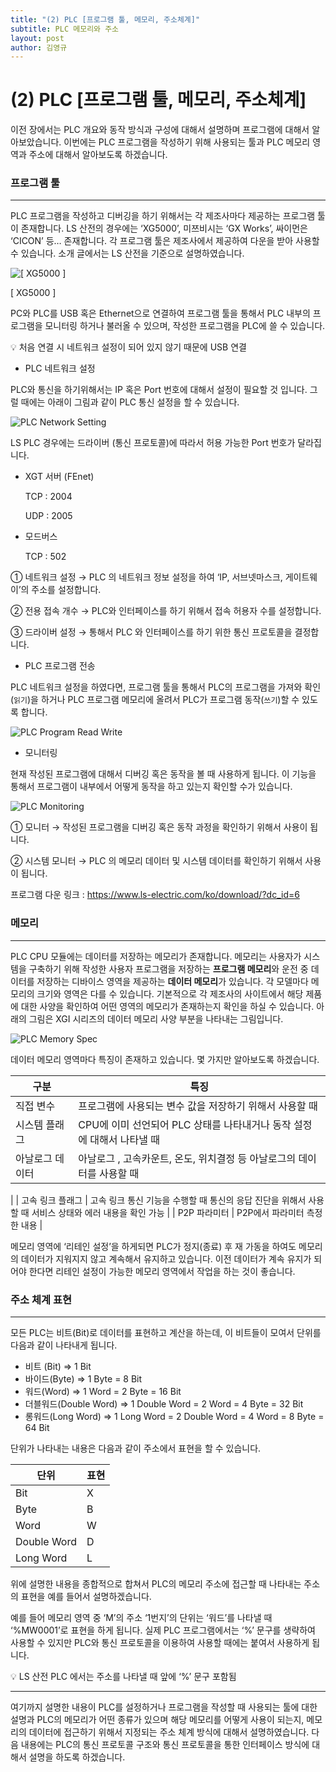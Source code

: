 ```yaml
---
title: "(2) PLC [프로그램 툴, 메모리, 주소체계]"
subtitle: PLC 메모리와 주소
layout: post
author: 김영규
---
```


# (2) PLC [프로그램 툴, 메모리, 주소체계]

이전 장에서는 PLC 개요와 동작 방식과 구성에 대해서 설명하며 프로그램에 대해서 알아보았습니다. 이번에는 PLC 프로그램을 작성하기 위해 사용되는 툴과 PLC 메모리 영역과 주소에 대해서 알아보도록 하겠습니다. 

 

### 프로그램 툴

---

PLC 프로그램을 작성하고 디버깅을 하기 위해서는 각 제조사마다 제공하는 프로그램 툴이 존재합니다. LS 산전의 경우에는 ‘XG5000’, 미쯔비시는 ‘GX Works’, 싸이먼은 ‘CICON’ 등… 존재합니다. 각 프로그램 툴은 제조사에서 제공하여 다운을 받아 사용할 수 있습니다. 소개 글에서는 LS 산전을 기준으로 설명하였습니다. 

![[ XG5000 ]](/img/posts/plc_program_main.png)

[ XG5000 ]

PC와 PLC를 USB 혹은 Ethernet으로 연결하여 프로그램 툴을 통해서 PLC 내부의 프로그램을 모니터링 하거나 불러올 수 있으며, 작성한 프로그램을 PLC에 쓸 수 있습니다. 

<aside>
💡 처음 연결 시 네트워크 설정이 되어 있지 않기 때문에 USB 연결

</aside>

- PLC 네트워크 설정

PLC와 통신을 하기위해서는 IP 혹은 Port 번호에 대해서 설정이 필요할 것 입니다. 그럴 때에는 아래이 그림과 같이 PLC 통신 설정을 할 수 있습니다.

![PLC Network Setting](/img/posts/plc_network_set.png)

LS PLC 경우에는 드라이버 (통신 프로토콜)에 따라서 허용 가능한 Port 번호가 달라집니다.

- XGT 서버 (FEnet)
    
    TCP : 2004
    
    UDP : 2005
    
- 모드버스
    
    TCP : 502
    

① 네트워크 설정 → PLC 의 네트워크 정보 설정을 하여 ‘IP, 서브넷마스크, 게이트웨이’의 주소를 설정합니다. 

② 전용 접속 개수 → PLC와 인터페이스를 하기 위해서 접속 허용자 수를 설정합니다. 

③ 드라이버 설정 → 통해서 PLC 와 인터페이스를 하기 위한 통신 프로토콜을 결정합니다. 

- PLC 프로그램 전송

PLC 네트워크 설정을 하였다면, 프로그램 툴을 통해서 PLC의 프로그램을 가져와 확인(`읽기`)을 하거나 PLC 프로그램 메모리에 올려서 PLC가 프로그램 동작(`쓰기`)할 수 있도록 합니다. 

![PLC Program Read Write](/img/posts/plc_program.png)

- 모니터링

현재 작성된 프로그램에 대해서 디버깅 혹은 동작을 볼 때 사용하게 됩니다. 이 기능을 통해서 프로그램이 내부에서 어떻게 동작을 하고 있는지 확인할 수가 있습니다. 

![PLC Monitoring](/img/posts/plc_monitor.png)

① 모니터 → 작성된 프로그램을 디버깅 혹은 동작 과정을 확인하기 위해서 사용이 됩니다.

② 시스템 모니터 → PLC 의 메모리 데이터 및 시스템 데이터를 확인하기 위해서 사용이 됩니다.

프로그램 다운 링크 : <https://www.ls-electric.com/ko/download/?dc_id=6>

### 메모리

---

PLC CPU 모듈에는 데이터를 저장하는 메모리가 존재합니다. 메모리는 사용자가 시스템을 구축하기 위해 작성한 사용자 프로그램을 저장하는 **프로그램 메모리**와 운전 중 데이터를 저장하는 디바이스 영역을 제공하는 **데이터 메모리**가 있습니다. 각 모델마다 메모리의 크기와 영역은 다를 수 있습니다. 기본적으로 각 제조사의 사이트에서 해당 제품에 대한 사양을 확인하여 어떤 영역의 메모리가 존재하는지 확인을 하실 수 있습니다. 아래의 그림은 XGI 시리즈의 데이터 메모리 사양 부분을 나타내는 그림입니다.

![PLC Memory Spec](/img/posts/plc_memory.png)

데이터 메모리 영역마다 특징이 존재하고 있습니다. 몇 가지만 알아보도록 하겠습니다. 

| 구분 | 특징 |
| --- | --- |
| 직접 변수 | 프로그램에 사용되는 변수 값을 저장하기 위해서 사용할 때 |
| 시스템 플래그 | CPU에 이미 선언되어 PLC 상태를 나타내거나 동작 설정에 대해서 나타낼 때 |
| 아날로그 데이터 | 아날로그 , 고속카운트, 온도, 위치결정 등 아날로그의 데이터를 사용할 때
 |
| 고속 링크 플래그 | 고속 링크 통신 기능을 수행할 때 통신의 응답 진단을 위해서 사용할 때
서비스 상태와 에러 내용을 확인 가능 |
| P2P 파라미터 | P2P에서 파라미터 측정한 내용 |

메모리 영역에 ‘리테인 설정’을 하게되면 PLC가 정지(종료) 후 재 가동을 하여도 메모리의 데이터가 지워지지 않고 계속해서 유지하고 있습니다. 이전 데이터가 계속 유지가 되어야 한다면 리테인 설정이 가능한 메모리 영역에서 작업을 하는 것이 좋습니다. 

### 주소 체계 표현

---

모든 PLC는 비트(Bit)로 데이터를 표현하고 계산을 하는데, 이 비트들이 모여서 단위를 다음과 같이 나타내게 됩니다. 

- 비트 (Bit) ⇒ 1 Bit
- 바이드(Byte) ⇒ 1 Byte = 8 Bit
- 워드(Word) ⇒ 1 Word = 2 Byte = 16 Bit
- 더블워드(Double Word) ⇒ 1 Double Word = 2 Word = 4 Byte = 32 Bit
- 롱워드(Long Word) ⇒ 1 Long Word = 2 Double Word = 4 Word = 8 Byte = 64 Bit

단위가 나타내는 내용은 다음과 같이 주소에서 표현을 할 수 있습니다.  

| 단위 | 표현 |
| --- | --- |
| Bit | X |
| Byte | B |
| Word | W |
| Double Word | D |
| Long Word | L |

위에 설명한 내용을 종합적으로 합쳐서 PLC의 메모리 주소에 접근할 때 나타내는 주소의 표현을 예를 들어서 설명하겠습니다. 

예를 들어 메모리 영역 중 ‘M’의 주소 ‘1번지’의 단위는 ‘워드’를 나타낼 때 ‘%MW0001’로 표현을 하게 됩니다. 실제 PLC 프로그램에서는 ‘%’ 문구를 생략하여 사용할 수 있지만 PLC와 통신 프로토콜을 이용하여 사용할 때에는 붙여서 사용하게 됩니다.  

<aside>
💡 LS 산전 PLC 에서는 주소를 나타낼 때 앞에 ‘%’ 문구 포함됨

</aside>

---

여기까지 설명한 내용이 PLC를 설정하거나 프로그램을 작성할 때 사용되는 툴에 대한 설명과 PLC의 메모리가 어떤 종류가 있으며 해당 메모리를 어떻게 사용이 되는지, 메모리의 데이터에 접근하기 위해서 지정되는 주소 체계 방식에 대해서 설명하였습니다. 다음 내용에는 PLC의 통신 프로토콜 구조와 통신 프로토콜을 통한 인터페이스 방식에 대해서 설명을 하도록 하겠습니다.
